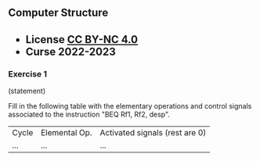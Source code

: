 ## Computer Structure

<html>
<h2><ul>
<li>License <a href="http:/creativecommons.org/licenses/by-nc/4.0/">CC BY-NC 4.0</a> </li>
<li>Curse 2022-2023</li>
</ul></h2>
</html>


### Exercise 1

   (statement)
<html>
Fill in the following table with the elementary operations and control signals associated to the instruction "BEQ Rf1, Rf2, desp".

<table>
<tr>
<td>Cycle</td>
<td>Elemental Op.</td>
<td>Activated signals (rest are 0)</td>
</tr>
<tr>
<td>...</td>
<td>...</td>
<td>...</td>
</tr>
</table>
</html>

